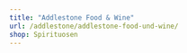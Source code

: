 ```yaml
---
title: "Addlestone Food & Wine"
url: /addlestone/addlestone-food-und-wine/
shop: Spirituosen
---
```

